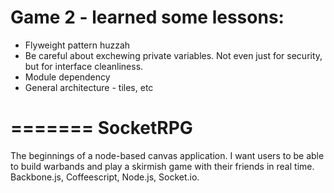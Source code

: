 
# Game 2 - learned some lessons:

- Flyweight pattern huzzah
- Be careful about exchewing private variables. Not even just for security, but for interface cleanliness.
- Module dependency
- General architecture - tiles, etc

=======
SocketRPG
=========

The beginnings of a node-based canvas application. I want users to be able to build warbands and play a skirmish game with their friends in real time. Backbone.js, Coffeescript, Node.js, Socket.io.
